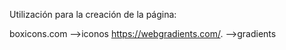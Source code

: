 Utilización para la creación de la página:

boxicons.com -->iconos
https://webgradients.com/. -->gradients